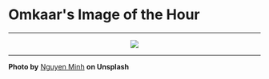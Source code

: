 # Omkaar's Image of the Hour

---

<div align="center">

<a href="https://unsplash.com/photos/woman-looks-at-her-phone-outside-a-hotel-2IizTR7gowg">
  <img src="https://images.unsplash.com/photo-1743841727503-dc5582e348f3?crop=entropy&cs=tinysrgb&fit=max&fm=jpg&ixid=M3w3NjA2Nzh8MHwxfHJhbmRvbXx8fHx8fHx8fDE3NTE0Mjg4MDB8&ixlib=rb-4.1.0&q=80&w=1080" style="max-width:100%; height:auto;">
</a>



</div>

---

**Photo by** [Nguyen Minh](https://unsplash.com/@ngminh8895) **on Unsplash**
